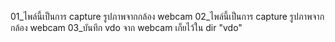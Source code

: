 01_ไพล์นี้เป็นการ capture รูปภาพจากกล้อง webcam
02_ไพล์นี้เป็นการ capture รูปภาพจากกล้อง webcam
03_บันทึก vdo จาก webcam เก็ยไว้ใน dir "vdo"

